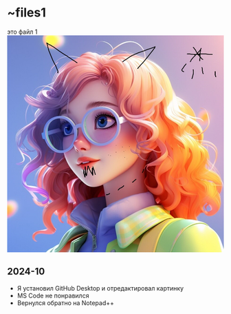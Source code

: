 # ~files1
это файл 1
![](image1.jpg)

## 2024-10
- Я установил GitHub Desktop и отредактировал картинку
- MS Code не понравился
- Вернулся обратно на Notepad++

